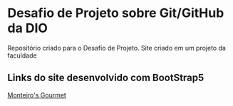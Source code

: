 # Desafio de Projeto sobre Git/GitHub da DIO
 Repositório criado para o Desafio de Projeto.
 Site criado em um projeto da faculdade

## Links do site desenvolvido com BootStrap5
[Monteiro's Gourmet](https://monteiros-gourmet.netlify.app/)
